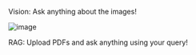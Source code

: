 Vision: Ask anything about the images!

![image](https://github.com/user-attachments/assets/f509f60c-987a-40c2-85e0-b1d380c452d0)

RAG: Upload PDFs and ask anything using your query!




